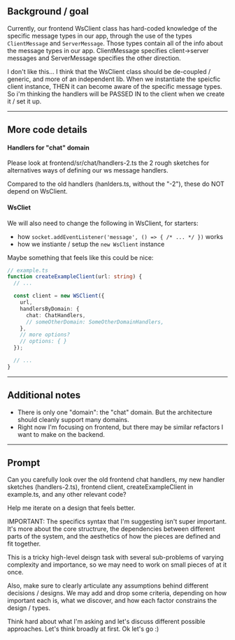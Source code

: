 
## Background / goal

Currently, our frontend WsClient class has hard-coded knowledge of the specific message types in our app, through the use of the types `ClientMessage` and `ServerMessage`. Those types contain all of the info about the message types in our app. ClientMessage specifies client->server messages and ServerMessage specifies the other direction.

I don't like this... I think that the WsClient class should be de-coupled / generic, and more of an independent lib. When we instantiate the speicfic client instance, THEN it can become aware of the specific message types.
So i'm thinking the handlers will be PASSED IN to the client when we create it / set it up.

---

## More code details

#### Handlers for "chat" domain

Please look at frontend/sr/chat/handlers-2.ts the 2 rough sketches for alternatives ways of defining our ws message handlers.

Compared to the old handlers (hanlders.ts, without the "-2"), these do NOT depend on WsClient. 

#### WsCliet

We will also need to change the following in WsClient, for starters:

* how `socket.addEventListener('message', () => { /* ... */ })` works
* how we instiante / setup the `new WsClient` instance

Maybe something that feels like this could be nice:

```ts
// example.ts
function createExampleClient(url: string) {
  // ...

  const client = new WSClient({
    url,
    handlersByDomain: {
      chat: ChatHandlers,
      // someOtherDomain: SomeOtherDomainHandlers,
    },
    // more options?
    // options: { }
  });

  // ...
}
```

---

## Additional notes

* There is only one "domain": the "chat" domain. But the architecture should cleanly support many domains.
* Right now I'm focusing on frontend, but there may be similar refactors I want to make on the backend.

---

## Prompt

Can you carefully look over the old frontend chat handlers, my new handler sketches (handlers-2.ts), frontend client, createExampleClient in example.ts, and any other relevant code?

Help me iterate on a design that feels better.

IMPORTANT: The specifics syntax that I'm suggesting isn't super important. It's more about the core structrure, the dependencies between different parts of the system, and the aesthetics of how the pieces are defined and fit together.

This is a tricky high-level deisgn task with several sub-problems of varying complexity and importance, so we may need to work on small pieces of at it once.

Also, make sure to clearly articulate any assumptions behind different decisions / designs. We may add and drop some criteria, depending on how important each is, what we discover, and how each factor constrains the design / types.

Think hard about what I'm asking and let's discuss different possible approaches. Let's think broadly at first. Ok let's go :)
